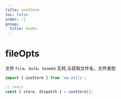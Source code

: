 ```yaml
---
title: useStore
toc: false
order: -1
group:
  title: hooks
---
```


# fileOpts

文件 `File`、`bolb`、`bsae64` 互转,与获取文件名、文件类型

```typescript
import { useStore } from 'wa-utils';

// react
const { store, dispatch } = useStore();
```
